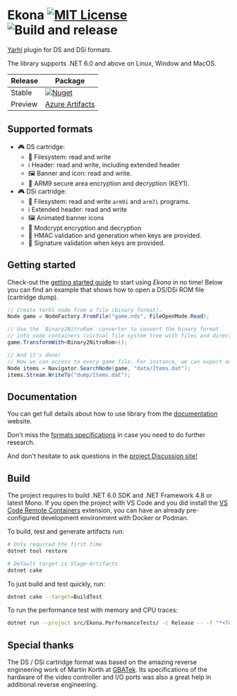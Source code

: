 # Ekona [![MIT License](https://img.shields.io/badge/license-MIT-blue.svg?style=flat)](https://choosealicense.com/licenses/mit/) ![Build and release](https://github.com/SceneGate/Ekona/workflows/Build%20and%20release/badge.svg)

[Yarhl](https://github.com/SceneGate/yarhl) plugin for DS and DSi formats.

The library supports .NET 6.0 and above on Linux, Window and MacOS.

<!-- prettier-ignore -->
| Release | Package                                                           |
| ------- | ----------------------------------------------------------------- |
| Stable  | [![Nuget](https://img.shields.io/nuget/v/SceneGate.Ekona?label=nuget.org&logo=nuget)](https://www.nuget.org/packages/SceneGate.Ekona) |
| Preview | [Azure Artifacts](https://dev.azure.com/SceneGate/SceneGate/_packaging?_a=feed&feed=SceneGate-Preview) |

## Supported formats

- :video_game: DS cartridge:
  - :file_folder: Filesystem: read and write
  - :information_source: Header: read and write, including extended header
  - :framed_picture: Banner and icon: read and write.
  - :closed_lock_with_key: ARM9 secure area encryption and decryption (KEY1).
- :video_game: DSi cartridge:
  - :file_folder: Filesystem: read and write `arm9i` and `arm7i` programs.
  - :information_source: Extended header: read and write
  - :framed_picture: Animated banner icons
  - :closed_lock_with_key: Modcrypt encryption and decryption
  - :lock_with_ink_pen: HMAC validation and generation when keys are provided.
  - :lock_with_ink_pen: Signature validation when keys are provided.

## Getting started

Check-out the
[getting started guide](https://scenegate.github.io/Ekona/dev/introduction.html)
to start using _Ekona_ in no time! Below you can find an example that shows how
to open a DS/DSi ROM file (cartridge dump).

```csharp
// Create Yarhl node from a file (binary format).
Node game = NodeFactory.FromFile("game.nds", FileOpenMode.Read);

// Use the `Binary2NitroRom` converter to convert the binary format
// into node containers (virtual file system tree with files and directories).
game.TransformWith<Binary2NitroRom>();

// And it's done!
// Now we can access to every game file. For instance, we can export one file
Node items = Navigator.SearchNode(game, "data/Items.dat");
items.Stream.WriteTo("dump/Items.dat");
```

## Documentation

You can get full details about how to use library from the
[documentation](https://scenegate.github.io/Ekona/dev/features/cartridge.html)
website.

Don't miss the
[formats specifications](https://scenegate.github.io/Ekona/specs/cartridge/cartridge.html)
in case you need to do further research.

And don't hesitate to ask questions in the
[project Discussion site!](https://github.com/SceneGate/Ekona/discussions)

## Build

The project requires to build .NET 6.0 SDK and .NET Framework 4.8 or latest
Mono. If you open the project with VS Code and you did install the
[VS Code Remote Containers](https://code.visualstudio.com/docs/remote/containers)
extension, you can have an already pre-configured development environment with
Docker or Podman.

To build, test and generate artifacts run:

```sh
# Only required the first time
dotnet tool restore

# Default target is Stage-Artifacts
dotnet cake
```

To just build and test quickly, run:

```sh
dotnet cake --target=BuildTest
```

To run the performance test with memory and CPU traces:

```sh
dotnet run --project src/Ekona.PerformanceTests/ -c Release -- -f "*<TestName>*" -m -p EP --maxWidth 60
```

## Special thanks

The DS / DSi cartridge format was based on the amazing reverse engineering work
of Martin Korth at [GBATek](https://problemkaputt.de/gbatek.htm). Its
specifications of the hardware of the video controller and I/O ports was also a
great help in additional reverse engineering.
